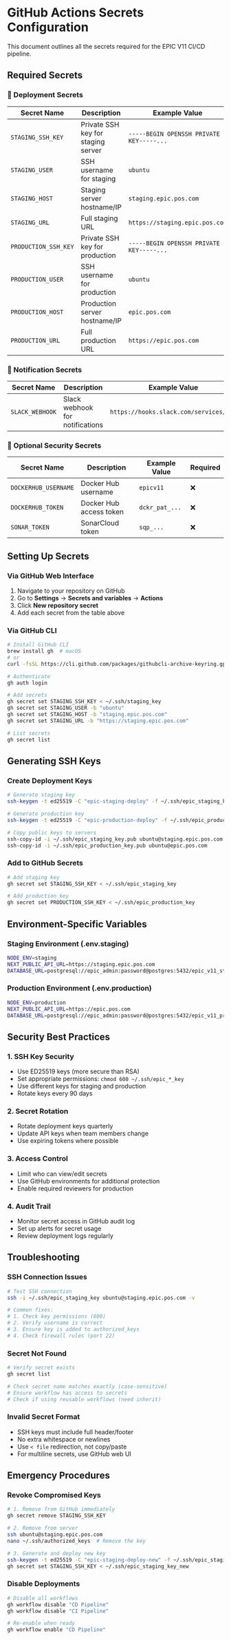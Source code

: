 # GitHub Actions Secrets Configuration

This document outlines all the secrets required for the EPIC V11 CI/CD pipeline.

## Required Secrets

### 🚀 Deployment Secrets

| Secret Name | Description | Example Value | Required |
|------------|-------------|---------------|----------|
| `STAGING_SSH_KEY` | Private SSH key for staging server | `-----BEGIN OPENSSH PRIVATE KEY-----...` | ✅ |
| `STAGING_USER` | SSH username for staging | `ubuntu` | ✅ |
| `STAGING_HOST` | Staging server hostname/IP | `staging.epic.pos.com` | ✅ |
| `STAGING_URL` | Full staging URL | `https://staging.epic.pos.com` | ✅ |
| `PRODUCTION_SSH_KEY` | Private SSH key for production | `-----BEGIN OPENSSH PRIVATE KEY-----...` | ✅ |
| `PRODUCTION_USER` | SSH username for production | `ubuntu` | ✅ |
| `PRODUCTION_HOST` | Production server hostname/IP | `epic.pos.com` | ✅ |
| `PRODUCTION_URL` | Full production URL | `https://epic.pos.com` | ✅ |

### 📢 Notification Secrets

| Secret Name | Description | Example Value | Required |
|------------|-------------|---------------|----------|
| `SLACK_WEBHOOK` | Slack webhook for notifications | `https://hooks.slack.com/services/...` | ❌ |

### 🔐 Optional Security Secrets

| Secret Name | Description | Example Value | Required |
|------------|-------------|---------------|----------|
| `DOCKERHUB_USERNAME` | Docker Hub username | `epicv11` | ❌ |
| `DOCKERHUB_TOKEN` | Docker Hub access token | `dckr_pat_...` | ❌ |
| `SONAR_TOKEN` | SonarCloud token | `sqp_...` | ❌ |

## Setting Up Secrets

### Via GitHub Web Interface

1. Navigate to your repository on GitHub
2. Go to **Settings** → **Secrets and variables** → **Actions**
3. Click **New repository secret**
4. Add each secret from the table above

### Via GitHub CLI

```bash
# Install GitHub CLI
brew install gh  # macOS
# or
curl -fsSL https://cli.github.com/packages/githubcli-archive-keyring.gpg | sudo gpg --dearmor -o /usr/share/keyrings/githubcli-archive-keyring.gpg

# Authenticate
gh auth login

# Add secrets
gh secret set STAGING_SSH_KEY < ~/.ssh/staging_key
gh secret set STAGING_USER -b "ubuntu"
gh secret set STAGING_HOST -b "staging.epic.pos.com"
gh secret set STAGING_URL -b "https://staging.epic.pos.com"

# List secrets
gh secret list
```

## Generating SSH Keys

### Create Deployment Keys

```bash
# Generate staging key
ssh-keygen -t ed25519 -C "epic-staging-deploy" -f ~/.ssh/epic_staging_key -N ""

# Generate production key  
ssh-keygen -t ed25519 -C "epic-production-deploy" -f ~/.ssh/epic_production_key -N ""

# Copy public keys to servers
ssh-copy-id -i ~/.ssh/epic_staging_key.pub ubuntu@staging.epic.pos.com
ssh-copy-id -i ~/.ssh/epic_production_key.pub ubuntu@epic.pos.com
```

### Add to GitHub Secrets

```bash
# Add staging key
gh secret set STAGING_SSH_KEY < ~/.ssh/epic_staging_key

# Add production key
gh secret set PRODUCTION_SSH_KEY < ~/.ssh/epic_production_key
```

## Environment-Specific Variables

### Staging Environment (.env.staging)
```bash
NODE_ENV=staging
NEXT_PUBLIC_API_URL=https://staging.epic.pos.com
DATABASE_URL=postgresql://epic_admin:password@postgres:5432/epic_v11_staging
```

### Production Environment (.env.production)
```bash
NODE_ENV=production
NEXT_PUBLIC_API_URL=https://epic.pos.com
DATABASE_URL=postgresql://epic_admin:password@postgres:5432/epic_v11_prod
```

## Security Best Practices

### 1. SSH Key Security
- Use ED25519 keys (more secure than RSA)
- Set appropriate permissions: `chmod 600 ~/.ssh/epic_*_key`
- Use different keys for staging and production
- Rotate keys every 90 days

### 2. Secret Rotation
- Rotate deployment keys quarterly
- Update API keys when team members change
- Use expiring tokens where possible

### 3. Access Control
- Limit who can view/edit secrets
- Use GitHub environments for additional protection
- Enable required reviewers for production

### 4. Audit Trail
- Monitor secret access in GitHub audit log
- Set up alerts for secret usage
- Review deployment logs regularly

## Troubleshooting

### SSH Connection Issues
```bash
# Test SSH connection
ssh -i ~/.ssh/epic_staging_key ubuntu@staging.epic.pos.com -v

# Common fixes:
# 1. Check key permissions (600)
# 2. Verify username is correct
# 3. Ensure key is added to authorized_keys
# 4. Check firewall rules (port 22)
```

### Secret Not Found
```bash
# Verify secret exists
gh secret list

# Check secret name matches exactly (case-sensitive)
# Ensure workflow has access to secrets
# Check if using reusable workflows (need inherit)
```

### Invalid Secret Format
- SSH keys must include full header/footer
- No extra whitespace or newlines
- Use `< file` redirection, not copy/paste
- For multiline secrets, use GitHub web UI

## Emergency Procedures

### Revoke Compromised Keys
```bash
# 1. Remove from GitHub immediately
gh secret remove STAGING_SSH_KEY

# 2. Remove from server
ssh ubuntu@staging.epic.pos.com
nano ~/.ssh/authorized_keys  # Remove the key

# 3. Generate and deploy new key
ssh-keygen -t ed25519 -C "epic-staging-deploy-new" -f ~/.ssh/epic_staging_key_new
gh secret set STAGING_SSH_KEY < ~/.ssh/epic_staging_key_new
```

### Disable Deployments
```bash
# Disable all workflows
gh workflow disable "CD Pipeline"
gh workflow disable "CI Pipeline"

# Re-enable when ready
gh workflow enable "CD Pipeline"
```
